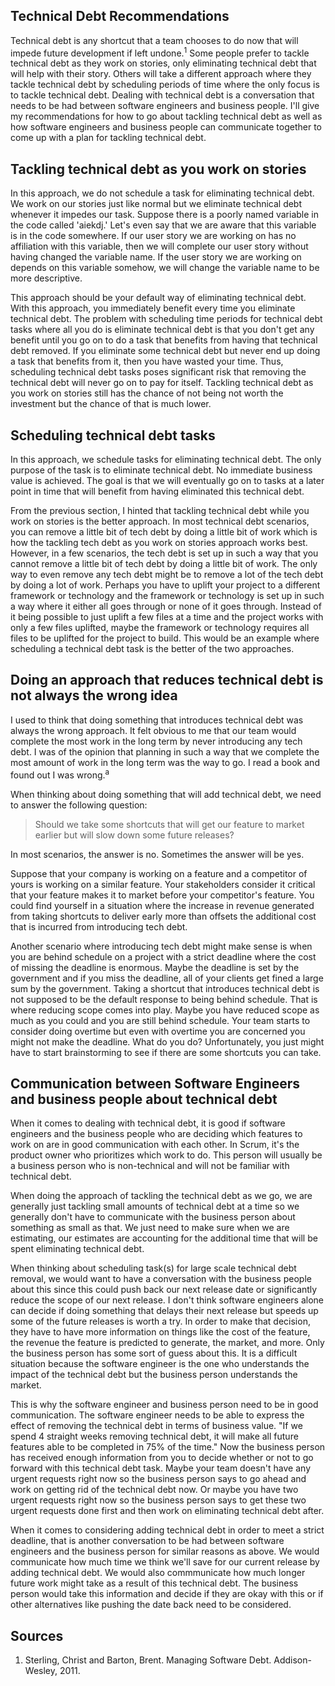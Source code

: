 ## Technical Debt Recommendations
Technical debt is any shortcut that a team chooses to do now that will impede future development if left undone.<sup>1</sup> Some people prefer to tackle technical debt as they work on stories, only eliminating technical debt that will help with their story. Others will take a different approach where they tackle technical debt by scheduling periods of time where the only focus is to tackle technical debt. Dealing with technical debt is a conversation that needs to be had between software engineers and business people. I'll give my recommendations for how to go about tackling technical debt as well as how software engineers and business people can communicate together to come up with a plan for tackling technical debt.

## Tackling technical debt as you work on stories
In this approach, we do not schedule a task for eliminating technical debt. We work on our stories just like normal but we eliminate technical debt whenever it impedes our task. Suppose there is a poorly named variable in the code called 'aiekdj.' Let's even say that we are aware that this variable is in the code somewhere. If our user story we are working on has no affiliation with this variable, then we will complete our user story without having changed the variable name. If the user story we are working on depends on this variable somehow, we will change the variable name to be more descriptive. 

This approach should be your default way of eliminating technical debt. With this approach, you immediately benefit every time you eliminate technical debt. The problem with scheduling time periods for technical debt tasks where all you do is eliminate technical debt is that you don't get any benefit until you go on to do a task that benefits from having that technical debt removed. If you eliminate some technical debt but never end up doing a task that benefits from it, then you have wasted your time. Thus, scheduling technical debt tasks poses significant risk that removing the technical debt will never go on to pay for itself. Tackling technical debt as you work on stories still has the chance of not being not worth the investment but the chance of that is much lower.

## Scheduling technical debt tasks
In this approach, we schedule tasks for eliminating technical debt. The only purpose of the task is to eliminate technical debt. No immediate business value is achieved. The goal is that we will eventually go on to tasks at a later point in time that will benefit from having eliminated this technical debt. 

From the previous section, I hinted that tackling technical debt while you work on stories is the better approach. In most technical debt scenarios, you can remove a little bit of tech debt by doing a little bit of work which is how the tackling tech debt as you work on stories approach works best. However, in a few scenarios, the tech debt is set up in such a way that you cannot remove a little bit of tech debt by doing a little bit of work. The only way to even remove any tech debt might be to remove a lot of the tech debt by doing a lot of work. Perhaps you have to uplift your project to a different framework or technology and the framework or technology is set up in such a way where it either all goes through or none of it goes through. Instead of it being possible to just uplift a few files at a time and the project works with only a few files uplifted, maybe the framework or technology requires all files to be uplifted for the project to build. This would be an example where scheduling a technical debt task is the better of the two approaches. 

## Doing an approach that reduces technical debt is not always the wrong idea
I used to think that doing something that introduces technical debt was always the wrong approach. It felt obvious to me that our team would complete the most work in the long term by never introducing any tech debt. I was of the opinion that planning in such a way that we complete the most amount of work in the long term was the way to go. I read a book and found out I was wrong.<sup>a</sup>

When thinking about doing something that will add technical debt, we need to answer the following question:

>Should we take some shortcuts that will get our feature to market earlier but will slow down some future releases? 

In most scenarios, the answer is no. Sometimes the answer will be yes.

Suppose that your company is working on a feature and a competitor of yours is working on a similar feature. Your stakeholders consider it critical that your feature makes it to market before your competitor's feature. You could find yourself in a situation where the increase in revenue generated from taking shortcuts to deliver early more than offsets the additional cost that is incurred from introducing tech debt.

Another scenario where introducing tech debt might make sense is when you are behind schedule on a project with a strict deadline where the cost of missing the deadline is enormous. Maybe the deadline is set by the government and if you miss the deadline, all of your clients get fined a large sum by the government. Taking a shortcut that introduces technical debt is not supposed to be the default response to being behind schedule. That is where reducing scope comes into play. Maybe you have reduced scope as much as you could and you are still behind schedule. Your team starts to consider doing overtime but even with overtime you are concerned you might not make the deadline. What do you do? Unfortunately, you just might have to start brainstorming to see if there are some shortcuts you can take.

## Communication between Software Engineers and business people about technical debt
When it comes to dealing with technical debt, it is good if software engineers and the business people who are deciding which features to work on are in good communication with each other. In Scrum, it's the product owner who prioritizes which work to do. This person will usually be a business person who is non-technical and will not be familiar with technical debt.

When doing the approach of tackling the technical debt as we go, we are generally just tackling small amounts of technical debt at a time so we generally don't have to communicate with the business person about something as small as that. We just need to make sure when we are estimating, our estimates are accounting for the additional time that will be spent eliminating technical debt. 

When thinking about scheduling task(s) for large scale technical debt removal, we would want to have a conversation with the business people about this since this could push back our next release date or significantly reduce the scope of our next release. I don't think software engineers alone can decide if doing something that delays their next release but speeds up some of the future releases is worth a try. In order to make that decision, they have to have more information on things like the cost of the feature, the revenue the feature is predicted to generate, the market, and more. Only the business person has some sort of guess about this. It is a difficult situation because the software engineer is the one who understands the impact of the technical debt but the business person understands the market. 

This is why the software engineer and business person need to be in good communication. The software engineer needs to be able to express the effect of removing the technical debt in terms of business value. "If we spend 4 straight weeks removing technical debt, it will make all future features able to be completed in 75% of the time." Now the business person has received enough information from you to decide whether or not to go forward with this technical debt task. Maybe your team doesn't have any urgent requests right now so the business person says to go ahead and work on getting rid of the technical debt now. Or maybe you have two urgent requests right now so the business person says to get these two urgent requests done first and then work on eliminating technical debt after.

When it comes to considering adding technical debt in order to meet a strict deadline, that is another conversation to be had between software engineers and the business person for similar reasons as above. We would communicate how much time we think we'll save for our current release by adding technical debt. We would also commmunicate how much longer future work might take as a result of this technical debt. The business person would take this information and decide if they are okay with this or if other alternatives like pushing the date back need to be considered. 


## Sources
1. Sterling, Christ and Barton, Brent. Managing Software Debt. Addison-Wesley, 2011.
